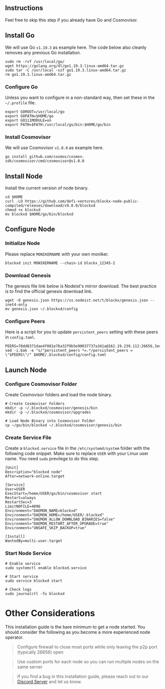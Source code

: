 ## Instructions
Feel free to skip this step if you already have Go and Cosmovisor.


## Install Go
We will use Go `v1.19.3` as example here. The code below also cleanly removes any previous Go installation.

```
sudo rm -rvf /usr/local/go/
wget https://golang.org/dl/go1.19.3.linux-amd64.tar.gz
sudo tar -C /usr/local -xzf go1.19.3.linux-amd64.tar.gz
rm go1.19.3.linux-amd64.tar.gz
```

### Configure Go
Unless you want to configure in a non-standard way, then set these in the `~/.profile` file.

```
export GOROOT=/usr/local/go
export GOPATH=$HOME/go
export GO111MODULE=on
export PATH=$PATH:/usr/local/go/bin:$HOME/go/bin
```


### Install Cosmovisor
We will use Cosmovisor `v1.0.0` as example here.

```
go install github.com/cosmos/cosmos-sdk/cosmovisor/cmd/cosmovisor@v1.0.0
```

## Install Node
Install the current version of node binary.

```
cd $HOME
curl -LO https://github.com/defi-ventures/blockx-node-public-compiled/releases/download/v9.0.0/blockxd
chmod +x blockxd
mv blockxd $HOME/go/bin/blockxd
```

## Configure Node
### Initialize Node
Please replace `MONIKERNAME` with your own moniker.

```
blockxd init MONIKERNAME --chain-id blockx_12345-2
```

### Download Genesis
The genesis file link below is Nodeist's mirror download. The best practice is to find the official genesis download link.

```
wget -O genesis.json https://ss.nodeist.net/t/blockx/genesis.json --inet4-only
mv genesis.json ~/.blockxd/config
```

### Configure Peers
Here is a script for you to update `persistent_peers` setting with these peers in `config.toml`.
```
PEERS=78dd8371dae4f081e76a32f9b5e90037737a341a@162.19.239.112:26656,3ecc98a3af5d672fc2ca188e8462604ae5d39062@65.21.225.10:49656,85270df0f25f8a3c56884a5f7bfe0a02b49d13d7@193.34.213.6:26656,544b02ceacb0edcc043c7534db8516c20e25f12e@38.146.3.205:21456,dccf886659c4afcb0cd4895ccd9f2804c7e7e1cd@143.198.101.61:26656,49a5a62543f5fec60db42b00d9ebe192c3185e15@143.198.97.96:26656,4a7401f7d6daa39d331196d8cc179a4dcb11b5f9@143.198.110.221:26656,d1771238066b86ede263dacb0e4e54cdf11df19b@131.153.142.181:26656,48546d0a95fdcd88c9f1f399494a67c933a354b9@109.205.61.151:26656,5270135fcd396733582caf8708434d8bbf6cdf3f@74.208.115.223:21256,cdf456fbe774e55aa794eeaa5280a78f1cf0738b@65.108.66.34:26656,9406c6184876b0678e7c5a705899437791a80ed7@136.243.88.91:7130,895b004f4d1ff0c353cb1bbc0a08e2ab13effccf@94.16.117.238:22656,fa3cc9935503c3e8179b1eef1c1fde20e3354ca3@51.159.172.34:26656,1ee1c4f88faeaaae11b9640a2cb6401c11b210d7@141.94.193.12:26656,15ae817291a37b966da62aa5291f4a0bbe029b3f@116.202.85.52:2936,979876b4e2cb608cfd6cb2213b96e5668a7945d5@23.111.174.202:22606,d00711319c7ea918e0bc5922be812f8b58e7f775@65.108.208.155:26656,f6afbe45c799b57fe5c8e5cf2c4fd87023417b50@65.109.154.182:30656,0b406405e7d73d312efec1e086b60e61e99e5f3f@165.232.77.196:26656,52d2e003b90451ad7594d3ff70c14e2f2f27d0c7@188.166.248.94:21256,6f0c9dd5863d613ebb9d897b7e8b6d8738fecf29@4.193.55.49:26656,2786d942f440d22d8c286b35eb359f7c026585cb@38.242.207.201:26656,810a1d2a57cd61b18cfd6fe2c80aee5851aa0cae@165.22.61.253:21256,bc5f4519749ddaf1206ab53e240364b448f36896@65.109.83.24:21256,6b01445d44bbf9de7b895cc1a5245df33e6cebea@37.252.184.231:26656,c5b7f96ac776034107a7f7a546a2c065de081c09@89.58.19.91:26656,772042fa1777c77a6d0349c034396db420da836f@65.109.28.226:07656,14cad9ecd2b421c9035e52e5d779fbe84bddd134@65.109.82.112:2936,3fcb893cfc75546f3ffae9f8e81a230072639249@65.108.206.74:19656,9c0271251221769180e94759a63d2eff50c7b81e@178.128.113.251:21256
sed -i.bak -e "s/^persistent_peers *=.*/persistent_peers = \"$PEERS\"/" $HOME/.blockxd/config/config.toml
```

## Launch Node
### Configure Cosmovisor Folder
Create Cosmovisor folders and load the node binary.

```
# Create Cosmovisor Folders
mkdir -p ~/.blockxd/cosmovisor/genesis/bin
mkdir -p ~/.blockxd/cosmovisor/upgrades

# Load Node Binary into Cosmovisor Folder
cp ~/go/bin/blockxd ~/.blockxd/cosmovisor/genesis/bin
```

### Create Service File
Create a `blockxd.service` file in the `/etc/systemd/system` folder with the following code snippet. Make sure to replace `USER` with your Linux user name. You need `sudo` previlege to do this step.

```
[Unit]
Description="blockxd node"
After=network-online.target

[Service]
User=USER
ExecStart=/home/USER/go/bin/cosmovisor start
Restart=always
RestartSec=3
LimitNOFILE=4096
Environment="DAEMON_NAME=blockxd"
Environment="DAEMON_HOME=/home/USER/.blockxd"
Environment="DAEMON_ALLOW_DOWNLOAD_BINARIES=false"
Environment="DAEMON_RESTART_AFTER_UPGRADE=true"
Environment="UNSAFE_SKIP_BACKUP=true"

[Install]
WantedBy=multi-user.target
```

### Start Node Service
```
# Enable service
sudo systemctl enable blockxd.service

# Start service
sudo service blockxd start

# Check logs
sudo journalctl -fu blockxd
```

# Other Considerations
This installation guide is the bare minimum to get a node started. You should consider the following as you become a more experienced node operator.



> Configure firewall to close most ports while only leaving the p2p port (typically 26656) open

> Use custom ports for each node so you can run multiple nodes on the same server

> If you find a bug in this installation guide, please reach out to our [Discord Server](https://dc.nodeist.net) and let us know.

